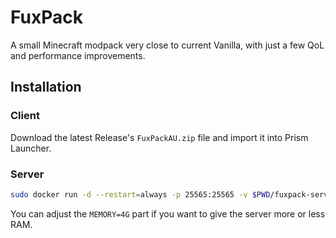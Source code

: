 # FuxPack

A small Minecraft modpack very close to current Vanilla, with just a few QoL and
performance improvements.

## Installation

### Client

Download the latest Release's `FuxPackAU.zip` file and import it into Prism Launcher.

### Server

```sh
sudo docker run -d --restart=always -p 25565:25565 -v $PWD/fuxpack-server:/data -e TYPE=FABRIC -e VERSION=1.19.2 -e PACKWIZ_URL=https://raw.githubusercontent.com/FuxGames/FuxPack/main/pack.toml -e EULA=TRUE -e MEMORY=4G itzg/minecraft-server
```

You can adjust the `MEMORY=4G` part if you want to give the server more or less
RAM.

